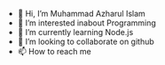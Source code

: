 - 👋 Hi, I’m Muhammad Azharul Islam
- 👀 I’m interested inabout Programming 
- 🌱 I’m currently learning Node.js
- 💞️ I’m looking to collaborate on github 
- 📫 How to reach me  

<!---
Ajhar17103/Ajhar17103 is a ✨ special ✨ repository because its `README.md` (this file) appears on your GitHub profile.
You can click the Preview link to take a look at your changes.
--->
 
